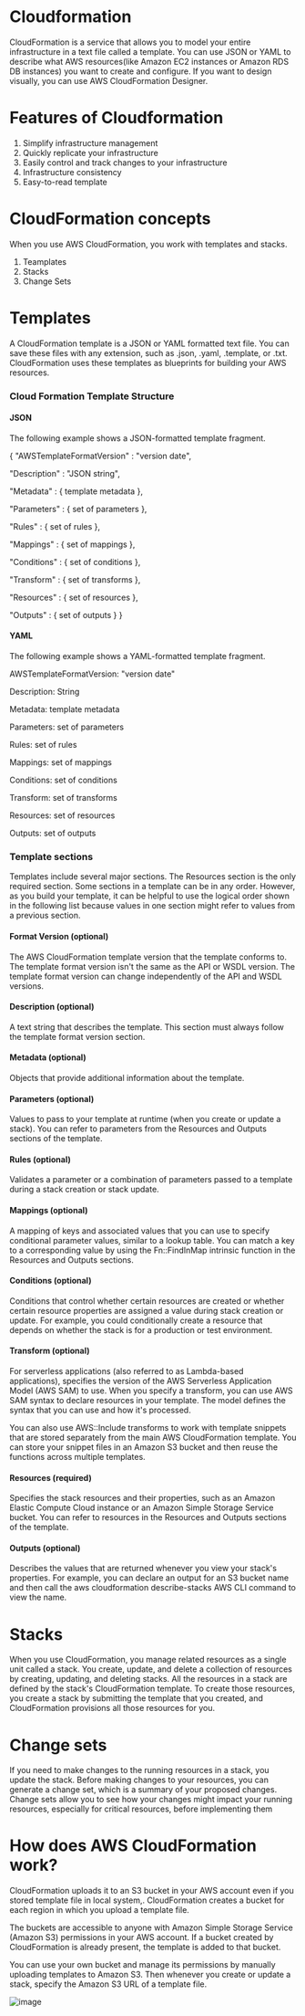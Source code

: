 # Cloudformation
CloudFormation is a service that allows you to model your entire infrastructure in a text file called a template. You can use JSON or YAML to describe what AWS resources(like Amazon EC2 instances or Amazon RDS DB instances) you want to create and configure. If you want to design visually, you can use AWS CloudFormation Designer.

# Features of Cloudformation
1. Simplify infrastructure management
2. Quickly replicate your infrastructure
3. Easily control and track changes to your infrastructure
4. Infrastructure consistency
5. Easy-to-read template

# CloudFormation concepts
When you use AWS CloudFormation, you work with templates and stacks.
1. Teamplates
2. Stacks
3. Change Sets

# Templates
A CloudFormation template is a JSON or YAML formatted text file. You can save these files with any extension, such as .json, .yaml, .template, or .txt. 
CloudFormation uses these templates as blueprints for building your AWS resources.

### Cloud Formation Template Structure

#### JSON

The following example shows a JSON-formatted template fragment.

{
  "AWSTemplateFormatVersion" : "version date",

  "Description" : "JSON string",

  "Metadata" : {
    template metadata
  },

  "Parameters" : {
    set of parameters
  },
  
  "Rules" : {
    set of rules
  },

  "Mappings" : {
    set of mappings
  },

  "Conditions" : {
    set of conditions
  },

  "Transform" : {
    set of transforms
  },

  "Resources" : {
    set of resources
  },
  
  "Outputs" : {
    set of outputs
  }
}

#### YAML

The following example shows a YAML-formatted template fragment.

AWSTemplateFormatVersion: "version date"

Description:
  String

Metadata:
  template metadata

Parameters:
  set of parameters

Rules:
  set of rules

Mappings:
  set of mappings

Conditions:
  set of conditions

Transform:
  set of transforms

Resources:
  set of resources

Outputs:
  set of outputs
  
### Template sections
Templates include several major sections. The Resources section is the only required section. Some sections in a template can be in any order. However, as you build your template, it can be helpful to use the logical order shown in the following list because values in one section might refer to values from a previous section.

#### Format Version (optional)
The AWS CloudFormation template version that the template conforms to. The template format version isn't the same as the API or WSDL version. The template format version can change independently of the API and WSDL versions.

#### Description (optional)
A text string that describes the template. This section must always follow the template format version section.

#### Metadata (optional)
Objects that provide additional information about the template.

#### Parameters (optional)
Values to pass to your template at runtime (when you create or update a stack). You can refer to parameters from the Resources and Outputs sections of the template.

#### Rules (optional)
Validates a parameter or a combination of parameters passed to a template during a stack creation or stack update.

#### Mappings (optional)
A mapping of keys and associated values that you can use to specify conditional parameter values, similar to a lookup table. You can match a key to a corresponding value by using the Fn::FindInMap intrinsic function in the Resources and Outputs sections.

#### Conditions (optional)
Conditions that control whether certain resources are created or whether certain resource properties are assigned a value during stack creation or update. For example, you could conditionally create a resource that depends on whether the stack is for a production or test environment.

#### Transform (optional)
For serverless applications (also referred to as Lambda-based applications), specifies the version of the AWS Serverless Application Model (AWS SAM) to use. When you specify a transform, you can use AWS SAM syntax to declare resources in your template. The model defines the syntax that you can use and how it's processed.

You can also use AWS::Include transforms to work with template snippets that are stored separately from the main AWS CloudFormation template. You can store your snippet files in an Amazon S3 bucket and then reuse the functions across multiple templates.

#### Resources (required)
Specifies the stack resources and their properties, such as an Amazon Elastic Compute Cloud instance or an Amazon Simple Storage Service bucket. You can refer to resources in the Resources and Outputs sections of the template.

#### Outputs (optional)
Describes the values that are returned whenever you view your stack's properties. For example, you can declare an output for an S3 bucket name and then call the aws cloudformation describe-stacks AWS CLI command to view the name.


# Stacks
When you use CloudFormation, you manage related resources as a single unit called a stack. You create, update, and delete a collection of resources by creating, updating, and deleting stacks. All the resources in a stack are defined by the stack's CloudFormation template. To create those resources, you create a stack by submitting the template that you created, and CloudFormation provisions all those resources for you.

# Change sets
If you need to make changes to the running resources in a stack, you update the stack. Before making changes to your resources, you can generate a change set, which is a summary of your proposed changes. Change sets allow you to see how your changes might impact your running resources, especially for critical resources, before implementing them

# How does AWS CloudFormation work?

CloudFormation uploads it to an S3 bucket in your AWS account even if you stored template file in local system,. CloudFormation creates a bucket for each region in which you upload a template file. 

The buckets are accessible to anyone with Amazon Simple Storage Service (Amazon S3) permissions in your AWS account. If a bucket created by CloudFormation is already present, the template is added to that bucket.

You can use your own bucket and manage its permissions by manually uploading templates to Amazon S3. Then whenever you create or update a stack, specify the Amazon S3 URL of a template file.

![image](https://user-images.githubusercontent.com/41946619/132156847-71178fde-3509-4d7f-8e00-f87a09d225b0.png)
